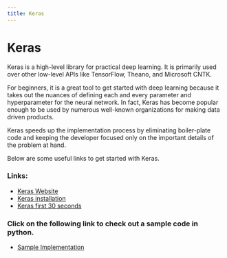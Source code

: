 ```yaml
---
title: Keras
---
```


# Keras
Keras is a high-level library for practical deep learning. It is primarily used over other low-level APIs like TensorFlow, Theano, and Microsoft CNTK.

For beginners, it is a great tool to get started with deep learning because it takes out the nuances of defining each and every parameter and hyperparameter for the neural network. In fact, Keras has become popular enough to be used by numerous well-known organizations for making data driven products.

Keras speeds up the implementation process by eliminating boiler-plate code and keeping the developer focused only on the important details of the problem at hand.

Below are some useful links to get started with Keras.

### Links:
  * [Keras Website](https://keras.io/)
  * [Keras installation](https://keras.io/#installation)
  * [Keras first 30 seconds](https://github.com/keras-team/keras)

### Click on the following link to check out a sample code in python.
  * [Sample Implementation](https://github.com/simpleParadox/fertility-ann)
